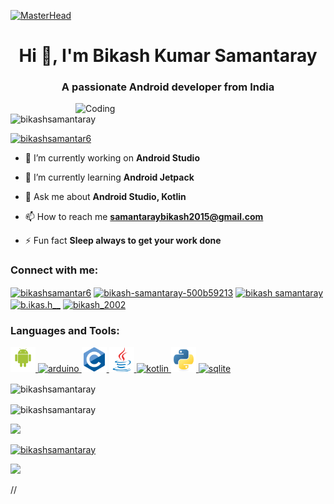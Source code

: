 [![MasterHead](https://1.bp.blogspot.com/-7A4WynwLsMw/XbBpCXG8fHI/AAAAAAAAMt4/uOa1bpLskYgrwGbllhSu2SDj_Mig8SXJQCLcBGAsYHQ/s1600/2000_600px.gif)](https://rishavchanda.io)
<h1 align="center">Hi 👋, I'm Bikash Kumar Samantaray</h1>
<h3 align="center">A passionate Android developer from India</h3>
<img align="right" alt="Coding" width="400" src="https://simplepassivecashflow.com/wp-content/uploads/2017/11/Work-Fun.gif">

<p align="left"> <img src="https://komarev.com/ghpvc/?username=bikashsamantaray&label=Profile%20views&color=0e75b6&style=flat" alt="bikashsamantaray" /> </p>

<p align="left"> <a href="https://twitter.com/bikashsamantar6" target="blank"><img src="https://img.shields.io/twitter/follow/bikashsamantar6?logo=twitter&style=for-the-badge" alt="bikashsamantar6" /></a> </p>

- 🔭 I’m currently working on **Android Studio**

- 🌱 I’m currently learning **Android Jetpack**

- 💬 Ask me about **Android Studio, Kotlin**

- 📫 How to reach me **samantaraybikash2015@gmail.com**

- ⚡ Fun fact **Sleep always to get your work done**



<h3 align="left">Connect with me:</h3>
<p align="left">
<a href="https://twitter.com/bikashsamantar6" target="blank"><img align="center" src="https://raw.githubusercontent.com/rahuldkjain/github-profile-readme-generator/master/src/images/icons/Social/twitter.svg" alt="bikashsamantar6" height="30" width="40" /></a>
<a href="https://linkedin.com/in/bikash-samantaray-500b59213" target="blank"><img align="center" src="https://raw.githubusercontent.com/rahuldkjain/github-profile-readme-generator/master/src/images/icons/Social/linked-in-alt.svg" alt="bikash-samantaray-500b59213" height="30" width="40" /></a>
<a href="https://fb.com/bikash samantaray" target="blank"><img align="center" src="https://raw.githubusercontent.com/rahuldkjain/github-profile-readme-generator/master/src/images/icons/Social/facebook.svg" alt="bikash samantaray" height="30" width="40" /></a>
<a href="https://instagram.com/b.ikas.h__" target="blank"><img align="center" src="https://raw.githubusercontent.com/rahuldkjain/github-profile-readme-generator/master/src/images/icons/Social/instagram.svg" alt="b.ikas.h__" height="30" width="40" /></a>
<a href="https://www.codechef.com/users/bikash_2002" target="blank"><img align="center" src="https://cdn.jsdelivr.net/npm/simple-icons@3.1.0/icons/codechef.svg" alt="bikash_2002" height="30" width="40" /></a>
</p>

<h3 align="left">Languages and Tools:</h3>
<p align="left"> <a href="https://developer.android.com" target="_blank" rel="noreferrer"> <img src="https://raw.githubusercontent.com/devicons/devicon/master/icons/android/android-original-wordmark.svg" alt="android" width="40" height="40"/> </a> <a href="https://www.arduino.cc/" target="_blank" rel="noreferrer"> <img src="https://cdn.worldvectorlogo.com/logos/arduino-1.svg" alt="arduino" width="40" height="40"/> </a> <a href="https://www.cprogramming.com/" target="_blank" rel="noreferrer"> <img src="https://raw.githubusercontent.com/devicons/devicon/master/icons/c/c-original.svg" alt="c" width="40" height="40"/> </a> <a href="https://www.java.com" target="_blank" rel="noreferrer"> <img src="https://raw.githubusercontent.com/devicons/devicon/master/icons/java/java-original.svg" alt="java" width="40" height="40"/> </a> <a href="https://kotlinlang.org" target="_blank" rel="noreferrer"> <img src="https://www.vectorlogo.zone/logos/kotlinlang/kotlinlang-icon.svg" alt="kotlin" width="40" height="40"/> </a> <a href="https://www.python.org" target="_blank" rel="noreferrer"> <img src="https://raw.githubusercontent.com/devicons/devicon/master/icons/python/python-original.svg" alt="python" width="40" height="40"/> </a> <a href="https://www.sqlite.org/" target="_blank" rel="noreferrer"> <img src="https://www.vectorlogo.zone/logos/sqlite/sqlite-icon.svg" alt="sqlite" width="40" height="40"/> </a> </p>

<p><img align="center" src="https://github-readme-stats.vercel.app/api/top-langs?username=bikashsamantaray&show_icons=true&locale=en&layout=compact" alt="bikashsamantaray" /></p>

<p align="left"><img align="center" src="https://github-readme-streak-stats.herokuapp.com/?user=bikashsamantaray&" alt="bikashsamantaray" /></p>

<p><img src="https://github-readme-stats.vercel.app/api?username=bikashsamantaray&show_icons=true&locale=en&theme=outrun" /></p>

<p align="left"> <a href="https://github.com/ryo-ma/github-profile-trophy"><img src="https://github-profile-trophy.vercel.app/?username=bikashsamantaray" alt="bikashsamantaray" /></a> </p>
<img src="https://activity-graph.herokuapp.com/graph?username=bikashsamantaray&theme=xcode" /   >

//
